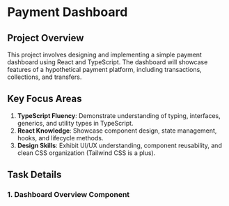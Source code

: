 # Payment Dashboard

## Project Overview

This project involves designing and implementing a simple payment dashboard using React and TypeScript. The dashboard will showcase features of a hypothetical payment platform, including transactions, collections, and transfers.

## Key Focus Areas

1. **TypeScript Fluency**: Demonstrate understanding of typing, interfaces, generics, and utility types in TypeScript.
2. **React Knowledge**: Showcase component design, state management, hooks, and lifecycle methods.
3. **Design Skills**: Exhibit UI/UX understanding, component reusability, and clean CSS organization (Tailwind CSS is a plus).

## Task Details

### 1. Dashboard Overview Component
